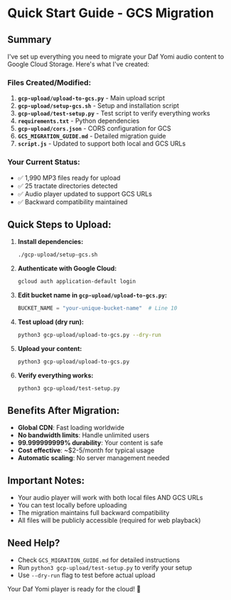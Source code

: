 # Quick Start Guide - GCS Migration

## Summary

I've set up everything you need to migrate your Daf Yomi audio content to Google Cloud Storage. Here's what I've created:

### Files Created/Modified:

1. **`gcp-upload/upload-to-gcs.py`** - Main upload script
2. **`gcp-upload/setup-gcs.sh`** - Setup and installation script
3. **`gcp-upload/test-setup.py`** - Test script to verify everything works
4. **`requirements.txt`** - Python dependencies
5. **`gcp-upload/cors.json`** - CORS configuration for GCS
6. **`GCS_MIGRATION_GUIDE.md`** - Detailed migration guide
7. **`script.js`** - Updated to support both local and GCS URLs

### Your Current Status:
- ✅ 1,990 MP3 files ready for upload
- ✅ 25 tractate directories detected
- ✅ Audio player updated to support GCS URLs
- ✅ Backward compatibility maintained

## Quick Steps to Upload:

1. **Install dependencies:**
   ```bash
   ./gcp-upload/setup-gcs.sh
   ```

2. **Authenticate with Google Cloud:**
   ```bash
   gcloud auth application-default login
   ```

3. **Edit bucket name in `gcp-upload/upload-to-gcs.py`:**
   ```python
   BUCKET_NAME = "your-unique-bucket-name"  # Line 10
   ```

4. **Test upload (dry run):**
   ```bash
   python3 gcp-upload/upload-to-gcs.py --dry-run
   ```

5. **Upload your content:**
   ```bash
   python3 gcp-upload/upload-to-gcs.py
   ```

6. **Verify everything works:**
   ```bash
   python3 gcp-upload/test-setup.py
   ```

## Benefits After Migration:

- **Global CDN**: Fast loading worldwide
- **No bandwidth limits**: Handle unlimited users
- **99.999999999% durability**: Your content is safe
- **Cost effective**: ~$2-5/month for typical usage
- **Automatic scaling**: No server management needed

## Important Notes:

- Your audio player will work with both local files AND GCS URLs
- You can test locally before uploading
- The migration maintains full backward compatibility
- All files will be publicly accessible (required for web playback)

## Need Help?

- Check `GCS_MIGRATION_GUIDE.md` for detailed instructions
- Run `python3 gcp-upload/test-setup.py` to verify your setup
- Use `--dry-run` flag to test before actual upload

Your Daf Yomi player is ready for the cloud! 🚀

